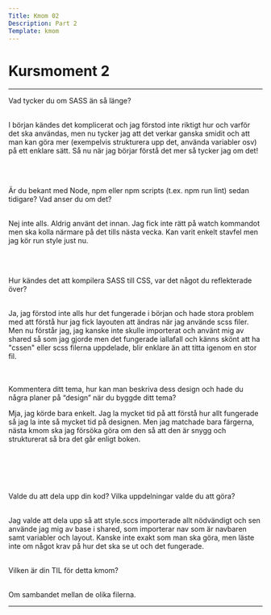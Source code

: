 ```yaml
---
Title: Kmom 02
Description: Part 2
Template: kmom
---
```


Kursmoment 2
==================

---


Vad tycker du om SASS än så länge?
<br><br>

I början kändes det komplicerat och jag förstod inte riktigt hur och varför det ska användas, men nu tycker jag att det verkar ganska smidit och att man kan göra mer (exempelvis strukturera upp det, använda variabler osv) på ett enklare sätt. Så nu när jag börjar förstå det mer så tycker jag om det! 

<br><br>

Är du bekant med Node, npm eller npm scripts (t.ex. npm run lint) sedan tidigare? Vad anser du om det?
<br><br>

Nej inte alls. Aldrig använt det innan. Jag fick inte rätt på watch kommandot men ska kolla närmare på det tills nästa vecka. Kan varit enkelt stavfel men jag kör run style just nu.

<br><br>

Hur kändes det att kompilera SASS till CSS, var det något du reflekterade över?
<br><br>

Ja, jag förstod inte alls hur det fungerade i början och hade stora problem med att förstå hur jag fick layouten att ändras när jag använde scss filer. Men nu förstår jag, jag kanske inte skulle importerat och använt mig av shared så som jag gjorde men det fungerade iallafall och känns skönt att ha "cssen" eller scss filerna uppdelade, blir enklare än att titta igenom en stor fil.

<br><br>
Kommentera ditt tema, hur kan man beskriva dess design och hade du några planer på “design” när du byggde ditt tema?

Mja, jag körde bara enkelt. Jag la mycket tid på att förstå hur allt fungerade så jag la inte så mycket tid på designen. Men jag matchade bara färgerna, nästa kmom ska jag försöka göra om den så att den är snygg och strukturerat så bra det går enligt boken.

<br><br>

<br><br>
Valde du att dela upp din kod? Vilka uppdelningar valde du att göra?
<br><br>

Jag valde att dela upp så att style.sccs importerade allt nödvändigt och sen använde jag mig av base i shared, som importerar nav som är navbaren samt variabler och layout.
Kanske inte exakt som man ska göra, men läste inte om något krav på hur det ska se ut och det fungerade.
<br><br>

Vilken är din TIL för detta kmom?
<br><br>

Om sambandet mellan de olika filerna.


---